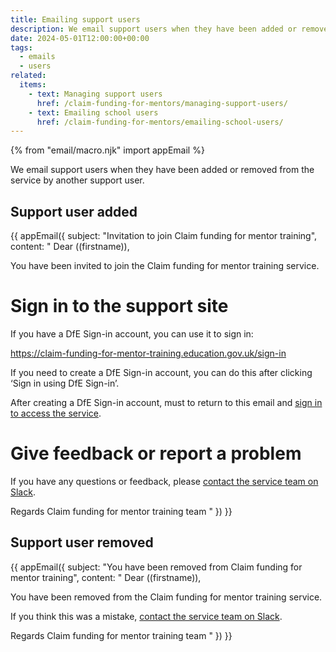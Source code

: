```yaml
---
title: Emailing support users
description: We email support users when they have been added or removed from the service
date: 2024-05-01T12:00:00+00:00
tags:
  - emails
  - users
related:
  items:
    - text: Managing support users
      href: /claim-funding-for-mentors/managing-support-users/
    - text: Emailing school users
      href: /claim-funding-for-mentors/emailing-school-users/
---
```


<!-- markdownlint-disable MD001 MD025 -->
{% from "email/macro.njk" import appEmail %}

We email support users when they have been added or removed from the service by another support user.

## Support user added

{{ appEmail({
subject: "Invitation to join Claim funding for mentor training",
content: "
Dear ((firstname)),

You have been invited to join the Claim funding for mentor training service.

# Sign in to the support site

If you have a DfE Sign-in account, you can use it to sign in:

<https://claim-funding-for-mentor-training.education.gov.uk/sign-in>

If you need to create a DfE Sign-in account, you can do this after clicking ‘Sign in using DfE Sign-in’.

After creating a DfE Sign-in account, must to return to this email and [sign in to access the service](https://claim-funding-for-mentor-training.education.gov.uk/sign-in).

# Give feedback or report a problem

If you have any questions or feedback, please [contact the service team on Slack](https://ukgovernmentdfe.slack.com/archives/C0657JE64HX).

Regards
Claim funding for mentor training team
"
}) }}

## Support user removed

{{ appEmail({
subject: "You have been removed from Claim funding for mentor training",
content: "
Dear ((firstname)),

You have been removed from the Claim funding for mentor training service.

If you think this was a mistake, [contact the service team on Slack](https://ukgovernmentdfe.slack.com/archives/C0657JE64HX).

Regards
Claim funding for mentor training team
"
}) }}

<!-- markdownlint-enable MD001 MD025 -->
